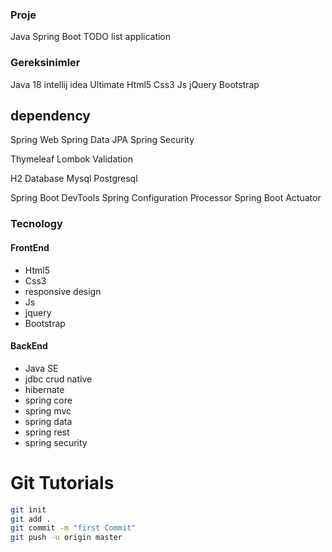 ### Proje
Java Spring Boot TODO list application

### Gereksinimler
Java 18
intellij idea Ultimate
Html5
Css3
Js
jQuery
Bootstrap


dependency
-----------------------------------------------------------------------
Spring Web
Spring Data JPA
Spring Security

Thymeleaf
Lombok
Validation

H2 Database
Mysql
Postgresql

Spring Boot DevTools
Spring Configuration Processor
Spring Boot Actuator

### Tecnology
#### FrontEnd
- Html5
- Css3
- responsive design
- Js
- jquery
- Bootstrap

#### BackEnd
* Java SE
* jdbc crud native
* hibernate
* spring core
* spring mvc
* spring data
* spring rest
* spring security

# Git Tutorials
```sh
git init
git add .
git commit -m "first Commit"
git push -u origin master
```
